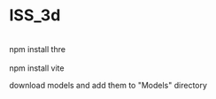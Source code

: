# ISS_3d
<br>npm install thre</br>
<br>npm install vite</br>

download models and add them to "Models" directory
